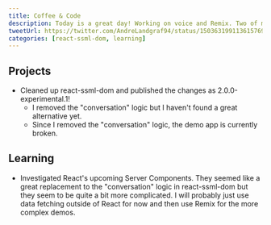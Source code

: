 ```yaml
---
title: Coffee & Code
description: Today is a great day! Working on voice and Remix. Two of my fav topics. And the coffee is good, too!
tweetUrl: https://twitter.com/AndreLandgraf94/status/1503631991136157696
categories: [react-ssml-dom, learning]
---
```


## Projects

- Cleaned up react-ssml-dom and published the changes as 2.0.0-experimental.1!
  - I removed the "conversation" logic but I haven't found a great alternative yet.
  - Since I removed the "conversation" logic, the demo app is currently broken.

## Learning

- Investigated React's upcoming Server Components. They seemed like a great replacement to the "conversation" logic in react-ssml-dom but they seem to be quite a bit more complicated. I will probably just use data fetching outside of React for now and then use Remix for the more complex demos.
